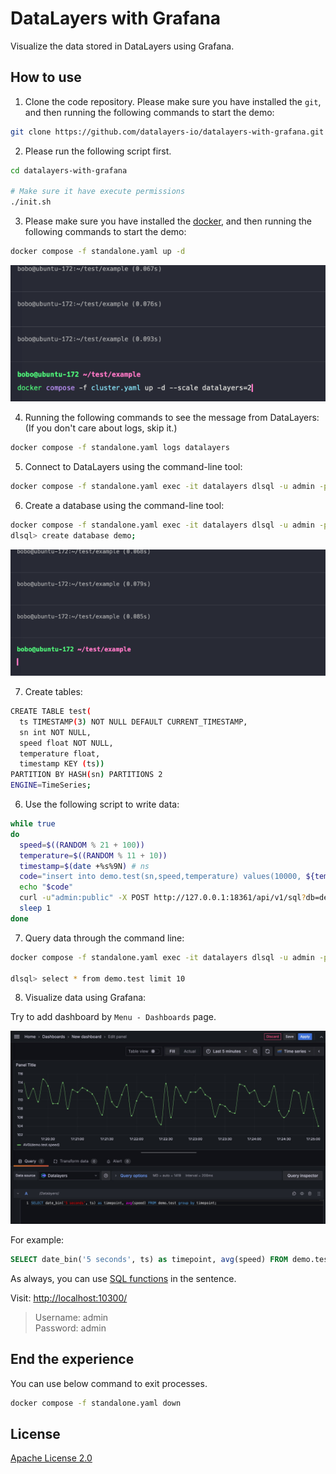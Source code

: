 # DataLayers with Grafana
Visualize the data stored in DataLayers using Grafana.

## How to use

1. Clone the code repository. Please make sure you have installed the `git`, and then running the following commands to start the demo:

  ```bash
  git clone https://github.com/datalayers-io/datalayers-with-grafana.git
  ```
  
2. Please run the following script first.
  ```bash
  cd datalayers-with-grafana
  
  # Make sure it have execute permissions
  ./init.sh  
  ```

3. Please make sure you have installed the [docker](https://www.docker.com/), and then running the following commands to start the demo:

``` bash
docker compose -f standalone.yaml up -d
```

![docker-compose up](./static/images/docker_compose.gif)

4. Running the following commands to see the message from DataLayers: (If you don't care about logs, skip it.)

``` bash
docker compose -f standalone.yaml logs datalayers
```

5. Connect to DataLayers using the command-line tool:

```bash
docker compose -f standalone.yaml exec -it datalayers dlsql -u admin -p public
```

6. Create a database using the command-line tool:

```bash
docker compose -f standalone.yaml exec -it datalayers dlsql -u admin -p public
dlsql> create database demo;
```

![docker-compose create](./static/images/create_database.gif)

7. Create tables:

``` bash
CREATE TABLE test(
  ts TIMESTAMP(3) NOT NULL DEFAULT CURRENT_TIMESTAMP,
  sn int NOT NULL,
  speed float NOT NULL,
  temperature float,
  timestamp KEY (ts))
PARTITION BY HASH(sn) PARTITIONS 2
ENGINE=TimeSeries;
```

6. Use the following script to write data:

``` bash
while true
do
  speed=$((RANDOM % 21 + 100))
  temperature=$((RANDOM % 11 + 10))
  timestamp=$(date +%s%9N) # ns
  code="insert into demo.test(sn,speed,temperature) values(10000, ${temperature}, ${speed})"
  echo "$code"
  curl -u"admin:public" -X POST http://127.0.0.1:18361/api/v1/sql?db=demo -H 'Content-Type: application/binary' -d "$code" -s -o /dev/null
  sleep 1
done
```

7. Query data through the command line:

``` bash
docker compose -f standalone.yaml exec -it datalayers dlsql -u admin -p public

dlsql> select * from demo.test limit 10
```

8. Visualize data using Grafana:

Try to add dashboard by `Menu - Dashboards` page.

![add dashboard](./static/images/dashboard.jpg)

For example:

``` sql
SELECT date_bin('5 seconds', ts) as timepoint, avg(speed) FROM demo.test group by timepoint;

```
As always, you can use [SQL functions](https://docs.datalayers.cn/datalayers/latest/sql-reference/sql-functions.html) in the sentence.


Visit: [http://localhost:10300/](http://localhost:10300/)

> Username: admin <br> Password: admin


## End the experience

You can use below command to exit processes.

``` bash
docker compose -f standalone.yaml down
```


## License

[Apache License 2.0](./LICENSE)
